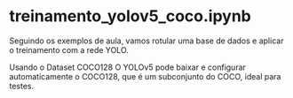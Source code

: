 # treinamento_yolov5_coco.ipynb

Seguindo os exemplos de aula, vamos rotular uma base de dados e aplicar o treinamento com a rede YOLO. 

Usando o Dataset COCO128
O YOLOv5 pode baixar e configurar automaticamente o COCO128, que é um subconjunto do COCO, ideal para testes.

